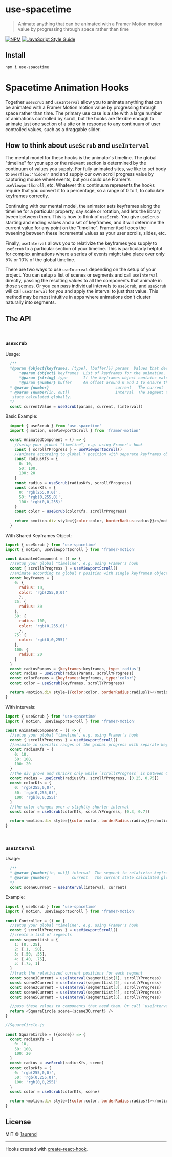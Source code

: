 # use-spacetime

> Animate anything that can be animated with a Framer Motion motion value by progressing through space rather than time

[![NPM](https://img.shields.io/npm/v/use-spacetime.svg)](https://www.npmjs.com/package/use-spacetime) [![JavaScript Style Guide](https://img.shields.io/badge/code_style-standard-brightgreen.svg)](https://standardjs.com)

## Install

```bash
npm i use-spacetime
```

# Spacetime Animation Hooks

Together `useScrub` and `useInterval` allow you to animate anything that can be animated with a Framer Motion motion value by progressing through space rather than time. The primary use case is a site with a large number of animations controlled by scroll, but the hooks are flexible enough to animate just one section of a site or in response to any continuum of user controlled values, such as a draggable slider.

## How to think about `useScrub` and `useInterval`

The mental model for these hooks is the animator's timeline. The global "timeline" for your app or the relevant section is determined by the continuum of values you supply. For fully animated sites, we like to set body to `overflow:'hidden'` and and supply our own scroll progress value by capturing mouse wheel events, but you could use Framer's `useViewportScroll`, etc. Whatever this continuum represents the hooks require that you convert it to a percentage, so a range of 0 to 1, to calculate keyframes correctly.

Continuing with our mental model, the animator sets keyframes along the timeline for a particular property, say scale or rotation, and lets the library tween between them. This is how to think of `useScrub`. You give `useScrub` starting and ending values and a set of keyframes, and it will determine the current value for any point on the "timeline". Framer itself does the tweening between these incremental values as your user scrolls, slides, etc.

Finally, `useInterval` allows you to relativize the keyframes you supply to `useScrub` to a particular section of your timeline. This is particularly helpful for complex animations where a series of events might take place over only 5% or 10% of the global timeline.

There are two ways to use `useInterval` depending on the setup of your project. You can setup a list of scenes or segments and call `useInterval` directly, passing the resulting values to all the components that animate in those scenes. Or you can pass individual intervals to `useScrub`, and `useScrub` will call `useInterval` for you and apply the interval to just that value. This method may be most intuitive in apps where animations don't cluster naturally into segments.

## The API

&nbsp;
### `useScrub`

Usage:
```js
  /**
  *@param {object{keyframes, [type], [buffer]}} params  Values that describe the animation.
      *@param {object} keyframes  List of keyframes for the animation. Required.
      *@param {string} type       If the keyframes object contains values for more than one property, the name of the property being animated with this call to `useScrub`. Optional.
      *@param {number} buffer     An offset around 0 and 1 to ensure that 0 and 100 keyframes are always reached. Optional. Default = 0.05.
  * @param {number}                             current   The current
  * @param {number[in, out]}                    interval  The segment to relativize keyframes to.
   state calculated globally.
  */
  const currentValue = useScrub(params, current, [interval])
  ```
  Basic Example:
  ```js
    import { useScrub } from 'use-spacetime'
    import { motion, useViewportScroll } from 'framer-motion'

    const AnimatedComponent = () => {
      //setup your global "timeline", e.g. using Framer's hook
      const { scrollYProgress } = useViewportScroll()
      //animate according to global Y position with separate keyframes objects for each property
      const radiusKfs = {
        0: 10,
        50: 100,
        100: 20
      }
      const radius = useScrub(radiusKfs, scrollYProgress)
      const colorKfs = {
        0: 'rgb(255,0,0)',
        50: 'rgb(0,255,0)',
        100: 'rgb(0,0,255)'
      }
      const color = useScrub(colorKfs, scrollYProgress)

      return <motion.div style={{color:color, borderRadius:radius}}></motion.div>
    }
  ```

  With Shared Keyframes Object:
  ```js
  import { useScrub } from 'use-spacetime'
  import { motion, useViewportScroll } from 'framer-motion'

  const AnimatedComponent = () => {
    //setup your global "timeline", e.g. using Framer's hook
    const { scrollYProgress } = useViewportScroll()
    //animate according to global Y position with single keyframes object for the html element
    const keyframes = {
      0: {
        radius: 10,
        color: 'rgb(255,0,0)'
        },
      25: {
        radius: 30
      },
      50: {
        radius: 100,
        color: 'rgb(0,255,0)'
        },
      75: {
        color: 'rgb(0,0,255)'
      },
      100: {
        radius: 20
      }
    }
    const radiusParams = {keyframes:keyframes, type:'radius'}
    const radius = useScrub(radiusParams, scrollYProgress)
    const colorParams = {keyframes:keyframes, type:'color'}
    const color = useScrub(keyframes, scrollYProgress)

    return <motion.div style={{color:color, borderRadius:radius}}></motion.div>
  }
  ```
  With intervals:
  ```js
  import { useScrub } from 'use-spacetime'
  import { motion, useViewportScroll } from 'framer-motion'

  const AnimatedComponent = () => {
    //setup your global "timeline", e.g. using Framer's hook
    const { scrollYProgress } = useViewportScroll()
    //animate in specific ranges of the global progress with separate keyframes objects for each property
    const radiusKfs = {
      0: 10,
      50: 100,
      100: 20
    }
    //the div grows and shrinks only while `scrollYProgress` is between 0.25 and 0.75
    const radius = useScrub(radiusKfs, scrollYProgress, [0.25, 0.75])
    const colorKfs = {
      0: 'rgb(255,0,0)',
      50: 'rgb(0,255,0)',
      100: 'rgb(0,0,255)'
    }
    //the color changes over a slightly shorter interval
    const color = useScrub(colorKfs, scrollYProgress, [0.3, 0.7])

    return <motion.div style={{color:color, borderRadius:radius}}></motion.div>
  }
  ```

&nbsp;
### `useInterval`

Usage:
```js
  /**
  * @param {number[in, out]} interval  The segment to relativize keyframes to.
  * @param {number}          current   The current state calculated globally.
  */
  const sceneCurrent = useInterval(interval, current)
```
Example:
```js
import { useScrub } from 'use-spacetime'
import { motion, useViewportScroll } from 'framer-motion'

const Controller = () => {
  //setup your global "timeline", e.g. using Framer's hook
  const { scrollYProgress } = useViewportScroll()
  //create a list of segments
  const segmentList = {
    1: [0, .25],
    2: [.1, .50],
    3: [.50, .55],
    4: [.40, .75],
    5: [.75, 1]
  }
  //track the relativized current positions for each segment
  const scene1Current = useInterval(segmentList[1], scrollYProgress)
  const scene2Current = useInterval(segmentList[2], scrollYProgress)
  const scene3Current = useInterval(segmentList[3], scrollYProgress)
  const scene4Current = useInterval(segmentList[4], scrollYProgress)
  const scene5Current = useInterval(segmentList[5], scrollYProgress)

  //pass these values to components that need them. Or call `useInterval` for the appropriate segment in each component.
  return <SquareCircle scene={scene3Current} />
}
```
```js
//SquareCircle.js

const SquareCircle = ({scene}) => {
  const radiusKfs = {
    0: 10,
    50: 100,
    100: 20
  }
  const radius = useScrub(radiusKfs, scene)
  const colorKfs = {
    0: 'rgb(255,0,0)',
    50: 'rgb(0,255,0)',
    100: 'rgb(0,0,255)'
  }
  const color = useScrub(colorKfs, scene)

  return <motion.div style={{color:color, borderRadius:radius}}></motion.div>
}
```

## License

MIT © [1aurend](https://github.com/1aurend)

---

Hooks created with [create-react-hook](https://github.com/hermanya/create-react-hook).
